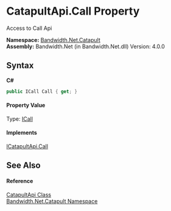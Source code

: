 ﻿# CatapultApi.Call Property 
 

Access to Call Api

**Namespace:**&nbsp;<a href ="N_Bandwidth_Net_Catapult.md">Bandwidth.Net.Catapult</a><br />**Assembly:**&nbsp;Bandwidth.Net (in Bandwidth.Net.dll) Version: 4.0.0

## Syntax

**C#**<br />
``` C#
public ICall Call { get; }
```


#### Property Value
Type: <a href ="T_Bandwidth_Net_Catapult_ICall.md">ICall</a>

#### Implements
<a href ="P_Bandwidth_Net_Catapult_ICatapultApi_Call.md">ICatapultApi.Call</a><br />

## See Also


#### Reference
<a href ="T_Bandwidth_Net_Catapult_CatapultApi.md">CatapultApi Class</a><br /><a href ="N_Bandwidth_Net_Catapult.md">Bandwidth.Net.Catapult Namespace</a><br />